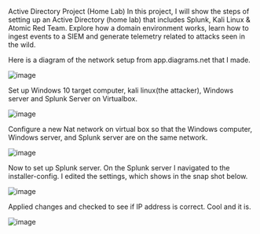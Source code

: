 Active Directory Project (Home Lab)
In this project, I will show the steps of setting up an Active Directory (home lab) that includes Splunk, Kali Linux & Atomic Red Team. Explore how a domain environment works, learn how to ingest events to a SIEM and generate telemetry related to attacks seen in the wild. 

Here is a diagram of the network setup from app.diagrams.net that I made.

![image](https://github.com/user-attachments/assets/8018ec8f-716d-413f-be4c-34c0df14e771)

Set up Windows 10 target computer, kali linux(the attacker), Windows server and Splunk Server on Virtualbox.

![image](https://github.com/user-attachments/assets/5e3e3706-9180-480b-82ce-62c27a2d92b9)

Configure a new Nat network on virtual box so that the Windows computer, Windows server, and Splunk server are on the same network.

![image](https://github.com/user-attachments/assets/f51f7552-806a-4d50-bec0-cd9650bdab92)

Now to set up Splunk server. On the Splunk server I navigated to the installer-config. I edited the settings, which shows in the snap shot below.

![image](https://github.com/user-attachments/assets/d5768229-0809-43b5-80b6-062e7a771732)

Applied changes and checked to see if IP address is correct. Cool and it is.

![image](https://github.com/user-attachments/assets/ac6ca9a4-0417-4f43-aab4-321718c63886)





